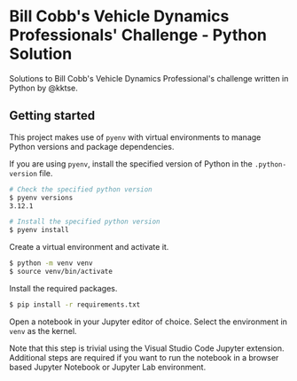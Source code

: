 # Bill Cobb's Vehicle Dynamics Professionals' Challenge - Python Solution

Solutions to Bill Cobb's Vehicle Dynamics Professional's challenge written in
Python by @kktse.

## Getting started

This project makes use of `pyenv` with virtual environments to manage Python
versions and package dependencies.

If you are using `pyenv`, install the specified version of Python in the
`.python-version` file.

```bash
# Check the specified python version
$ pyenv versions
3.12.1

# Install the specified python version
$ pyenv install
```

Create a virtual environment and activate it.

```bash
$ python -m venv venv
$ source venv/bin/activate
```

Install the required packages.

```bash
$ pip install -r requirements.txt
```

Open a notebook in your Jupyter editor of choice. Select the environment in
`venv` as the kernel.

Note that this step is trivial using the Visual Studio Code Jupyter extension.
Additional steps are required if you want to run the notebook in a browser
based Jupyter Notebook or Jupyter Lab environment.
